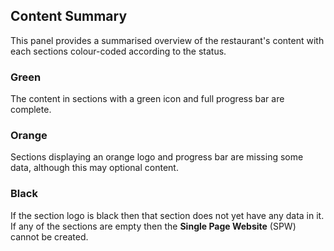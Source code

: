 ## Content Summary

This panel provides a summarised overview of the restaurant's content with each sections colour-coded according to 
the status. 

### Green
The content in sections with a green icon and full progress bar are complete.

### Orange
Sections displaying an orange logo and progress bar are missing some data, although this may optional content.

### Black
If the section logo is black then that section does not yet have any data in it. If any of the sections are empty 
then the **Single Page Website** (SPW) cannot be created.

